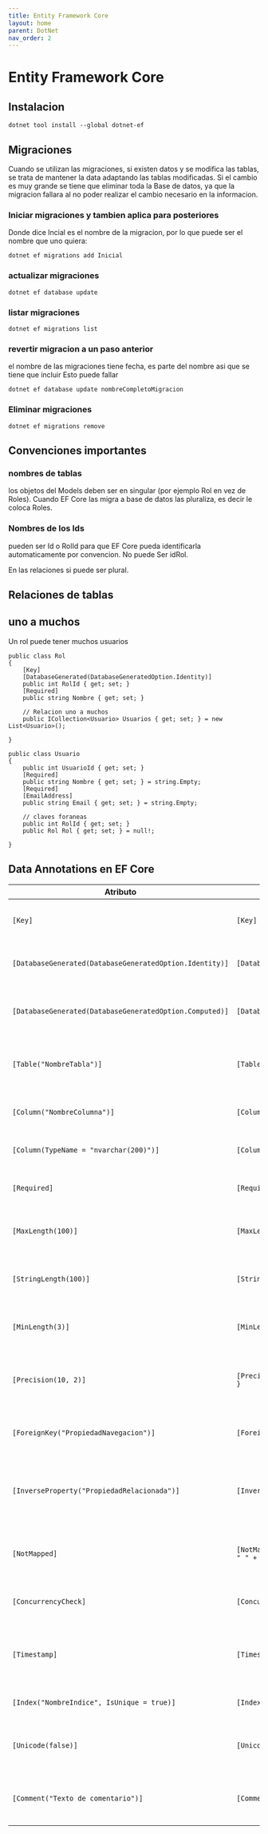 ```yaml
---
title: Entity Framework Core
layout: home
parent: DotNet
nav_order: 2
---
```


# Entity Framework Core


## Instalacion

```
dotnet tool install --global dotnet-ef
```

## Migraciones

Cuando se utilizan las migraciones, si existen datos y se modifica las tablas, se trata de mantener la data adaptando las tablas modificadas. Si el cambio es muy grande se tiene que eliminar toda la Base de datos, ya que la migracion fallara al no poder realizar el cambio necesario en la informacion.

### Iniciar migraciones y tambien aplica para posteriores

Donde dice Incial es el nombre de la migracion, por lo que puede ser el nombre que uno quiera:

```
dotnet ef migrations add Inicial
```

### actualizar migraciones

```
dotnet ef database update
```

### listar migraciones

```
dotnet ef migrations list
```

### revertir migracion a un paso anterior

el nombre de las migraciones tiene fecha, es parte del nombre asi que se tiene que incluir
Esto puede fallar

```
dotnet ef database update nombreCompletoMigracion
```


### Eliminar migraciones

```
dotnet ef migrations remove
```

## Convenciones importantes

### nombres de tablas

los objetos del Models deben ser en singular (por ejemplo Rol en vez de Roles).
Cuando EF Core las migra a base de datos las pluraliza, es decir le coloca Roles.


### Nombres de los Ids

pueden ser Id o RolId para que EF Core pueda identificarla automaticamente por convencion. No puede Ser idRol.

En las relaciones si puede ser plural.


## Relaciones de tablas

## uno a muchos

Un rol puede tener muchos usuarios

```
public class Rol
{
    [Key]
    [DatabaseGenerated(DatabaseGeneratedOption.Identity)]
    public int RolId { get; set; }
    [Required]
    public string Nombre { get; set; }

    // Relacion uno a muchos
    public ICollection<Usuario> Usuarios { get; set; } = new List<Usuario>();

}
```

```
public class Usuario
{
    public int UsuarioId { get; set; }
    [Required]
    public string Nombre { get; set; } = string.Empty;
    [Required]
    [EmailAddress]
    public string Email { get; set; } = string.Empty;
    
    // claves foraneas
    public int RolId { get; set; }
    public Rol Rol { get; set; } = null!;

}
```



## Data Annotations en EF Core

| Atributo | Ejemplo | Descripción |
|-----------|----------|-------------|
| `[Key]` | `[Key] public int IdRol { get; set; }` | Indica que la propiedad es la **clave primaria (PK)**. |
| `[DatabaseGenerated(DatabaseGeneratedOption.Identity)]` | `[DatabaseGenerated(DatabaseGeneratedOption.Identity)]` | Hace que la columna sea **auto incremental**. |
| `[DatabaseGenerated(DatabaseGeneratedOption.Computed)]` | `[DatabaseGenerated(DatabaseGeneratedOption.Computed)]` | Valor **calculado por la BD** (ej. timestamp, fórmula). |
| `[Table("NombreTabla")]` | `[Table("Roles")]` | Define el **nombre de la tabla** en la base de datos. |
| `[Column("NombreColumna")]` | `[Column("DescripcionRol")]` | Define el **nombre de la columna** en la tabla. |
| `[Column(TypeName = "nvarchar(200)")]` | `[Column(TypeName = "decimal(18,2)")]` | Especifica el **tipo de dato SQL**. |
| `[Required]` | `[Required] public string Nombre { get; set; }` | Indica que el campo es **obligatorio** (`NOT NULL`). |
| `[MaxLength(100)]` | `[MaxLength(100)]` | Define el **tamaño máximo** de la cadena. |
| `[StringLength(100)]` | `[StringLength(100, MinimumLength = 3)]` | Similar a `MaxLength`, pero también puede definir **mínimo**. |
| `[MinLength(3)]` | `[MinLength(3)]` | Define la **longitud mínima** de la cadena. |
| `[Precision(10, 2)]` | `[Precision(10, 2)] public decimal Precio { get; set; }` | Define **precisión y escala** para valores numéricos o decimales. |
| `[ForeignKey("PropiedadNavegacion")]` | `[ForeignKey("Rol")] public int IdRol { get; set; }` | Define la **clave foránea (FK)** hacia otra entidad. |
| `[InverseProperty("PropiedadRelacionada")]` | `[InverseProperty("Usuarios")]` | Indica la **propiedad inversa** en una relación (útil en relaciones múltiples). |
| `[NotMapped]` | `[NotMapped] public string NombreCompleto => Nombre + " " + Apellido;` | Excluye la propiedad del mapeo a la base de datos. |
| `[ConcurrencyCheck]` | `[ConcurrencyCheck] public string Email { get; set; }` | Marca el campo para **control de concurrencia**. |
| `[Timestamp]` | `[Timestamp] public byte[] RowVersion { get; set; }` | Crea una **columna de versión binaria** para control de concurrencia. |
| `[Index("NombreIndice", IsUnique = true)]` | `[Index(nameof(Email), IsUnique = true)]` | Crea un **índice** (único o no). |
| `[Unicode(false)]` | `[Unicode(false)] public string Codigo { get; set; }` | Define si la columna es **Unicode o no** (`nvarchar` o `varchar`). |
| `[Comment("Texto de comentario")]` | `[Comment("Fecha de creación del registro")]` | Agrega un **comentario** a nivel de columna o tabla en la BD. |


